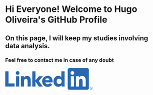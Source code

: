 # Hi Everyone! Welcome to Hugo Oliveira's GitHub Profile
## On this page, I will keep my studies involving data analysis.
### Feel free to contact me in case of any doubt
[<img src="https://raw.githubusercontent.com/hugo-deoliveira/hugo-deoliveira/main/68747470733a2f2f7265732e636c6f7564696e6172792e636f6d2f696d706f7274646174612f696d6167652f75706c6f61642f76313539353031323335342f6c696e6b6564696e5f7439716977792e706e67.png" width="280" height="70">](https://www.linkedin.com/in/hugo-deoliveira/)

<!--  Global site tag (gtag.js) - Google Analytics --> 
<!-- <script async src="https://www.googletagmanager.com/gtag/js?id=G-FZT7N7J8TT"></script> -->
<!-- <script> -->
<!--  window.dataLayer = window.dataLayer || []; -->
<!--  function gtag(){dataLayer.push(arguments);} -->
<!--  gtag('js', new Date()); -->
<!--
<!--  gtag('config', 'G-FZT7N7J8TT'); -->
<!--   </script> -->

